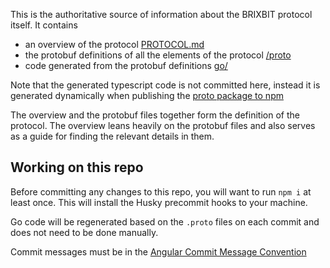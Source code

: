 This is the authoritative source of information about the BRIXBIT protocol itself. It contains

* an overview of the protocol [PROTOCOL.md](https://github.com/brixbit/proto/blob/main/PROTOCOL.md)
* the protobuf definitions of all the elements of the protocol [/proto](https://github.com/brixbit/proto/blob/main/proto)
* code generated from the protobuf definitions [go/](https://github.com/brixbit/proto/blob/main/go)

Note that the generated typescript code is not committed here, instead it is generated dynamically when publishing the [proto package to npm](https://www.npmjs.com/package/@brixbit/proto)

The overview and the protobuf files together form the definition of the protocol. The overview leans heavily on the protobuf files and also serves as a guide for finding the relevant details in them.

## Working on this repo

Before committing any changes to this repo, you will want to run `npm i` at least once. This will install the Husky precommit hooks to your machine.

Go code will be regenerated based on the `.proto` files on each commit and does not need to be done manually.

Commit messages must be in the [Angular Commit Message Convention](https://gist.github.com/stephenparish/9941e89d80e2bc58a153)
